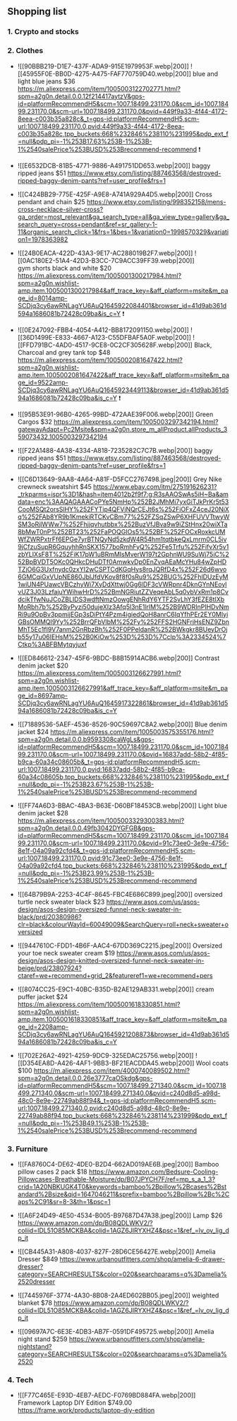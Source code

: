 ## Shopping list

### 1. Crypto and stocks
### 2. Clothes 

- ![[90BBB219-D1E7-437F-ADA9-915E1979953F.webp|200]]
	![[45955F0E-BB0D-4275-A475-FAF770759D40.webp|200]]
blue and light blue jeans $36 https://m.aliexpress.com/item/1005003122702771.html?spm=a2g0n.detail.0.0.12f214417aytzV&gps-id=platformRecommendH5&scm=1007.18499.231170.0&scm_id=1007.18499.231170.0&scm-url=1007.18499.231170.0&pvid=449f9a33-4f44-4172-8eea-c003b35a828c&_t=gps-id:platformRecommendH5,scm-url:1007.18499.231170.0,pvid:449f9a33-4f44-4172-8eea-c003b35a828c,tpp_buckets:668%232846%238110%231995&pdp_ext_f=null&pdp_pi=-1%253B17.63%253B-1%253B-1%2540salePrice%253BUSD%253Brecommend-recommend ❗️

- ![[E6532DCB-81B5-4771-9886-A491751DD653.webp|200]]
	baggy ripped jeans $51 https://www.etsy.com/listing/887463568/destroyed-ripped-baggy-denim-pants?ref=user_profile&frs=1

- ![[C424BB29-775E-425F-A9E8-A741A929A4D5.webp|200]]
	Cross pendant and chain $25 https://www.etsy.com/listing/998352158/mens-cross-necklace-silver-cross?ga_order=most_relevant&ga_search_type=all&ga_view_type=gallery&ga_search_query=cross+pendant&ref=sr_gallery-1-11&organic_search_click=1&frs=1&bes=1&variation0=1998570329&variation1=1978363982

- ![[24B0EACA-422D-43A3-9E17-AC288019B2F7.webp|200]]
	![[0AC180E2-51A4-42D3-B3CC-7C9ACC39FF39.webp|200]]	
		gym shorts black and white $20 https://m.aliexpress.com/item/1005001300217984.html?spm=a2g0n.wishlist-amp.item.1005001300217984&aff_trace_key=&aff_platform=msite&m_page_id=8014amp-SCDjq3cy6awRNLagYU6AuQ1645922084401&browser_id=41d9ab361d594a1686081b72428c09ba&is_c=Y ❗️

- ![[0E247092-FBB4-4054-A412-BB8172091150.webp|200]]
![[36D1499E-E833-4667-A123-C55DFBAF5A0F.webp|200]]
	![[FFD791BC-4AD0-4517-9CE8-0C2CF305628F.webp|200]]
	Black, Charcoal and grey tank top $48 https://m.aliexpress.com/item/1005002081647422.html?spm=a2g0n.wishlist-amp.item.1005002081647422&aff_trace_key=&aff_platform=msite&m_page_id=9522amp-SCDjq3cy6awRNLagYU6AuQ1645923449113&browser_id=41d9ab361d594a1686081b72428c09ba&is_c=Y ❗️

- ![[95B53E91-96B0-4265-99BD-472AAE39F006.webp|200]]
	Green Cargos $32 https://m.aliexpress.com/item/1005003297342194.html?gatewayAdapt=Pc2Msite&spm=a2g0n.store_m_allProduct.allProducts_359073432.1005003297342194

- ![[F22A1488-4A38-4334-A818-7235282C7C7B.webp|200]]
	baggy ripped jeans $51 https://www.etsy.com/listing/887463568/destroyed-ripped-baggy-denim-pants?ref=user_profile&frs=1


- ![[C6D13649-9AA8-4A64-A81F-D5FCC2767498.jpeg|200]]
	Grey Nike crewneck sweatshirt $45 https://www.ebay.com/itm/275191626231?_trkparms=ispr%3D1&hash=item4012b2f9f7:g:R3sAAOSwAs5iH~Ba&amdata=enc%3AAQAGAAACoPYe5NmHp%252B2JMhMi7yxGiTJkPrKr5t53CooMSQt2orsSlHY%252FYTip4QFVjNQrCEJt6s%252FiOFxZ4ceJ20NiXq%252FAb8YR9b1KmekiRTCKvCBm77%252FZSqZSwP6XHFUVVTtwyWSM3oRjlWWw7%252Fhjjqvhutbbx%252BuzVfJBva9w9iZStHnx20wiXTa8bMwT0nP%252BT23%252FaPOQGIOs5%252BF%252FOCxRoxkcUMWfZWRPxtrFf6EPGe7yrBTNQyNd5zkdW4R54hm1tqtbkeQxLmrm0CL5iv9jCfzuSupR6GquyhhRnSKX1577boRmhFyQ%252Fe5Trfu%252FifvXr5v1zbYLIXsF8T%252FiK17pW1uBRmMIsMverW197t2GphnWU9SuWj75iC%252BpBVDT5OKc0QHkcDHuDTf0AmwkvDp0EnZvqAEaMcYHu84wZpHDTZjO6G3Uxfnydc0zxYI2wCSPTCdKGqHys8rqJQRfD4x%252F26d6wvo6GMCqiGxVUpNE860JblJfdVKov8f8f0sRu9%252BUG%252FhlDUzEyM1wiUN4PUawcVBCzhyWi7XyDdXttwj0Gg6lDF3cVWRpnr4DknGYnNEoylvUZ3J03LzfajuYWihwHrD%252BmNGRiutZZVeqeAbL5q0vbVxRm1p8CvdcikTfwNuJCoZBLIDS3wdftNmzOowgENhRdY6YTF2SvLhY3fEZE8tIXbMoRbh7b%252ByPyzi50dujeXIz3Afq5l3nE1lrlM%252B9WDRInPIHDvNmRi9u9OpBv3ppmijEGp3sDiPtY4Pzm4igiedQoH8anrC6IqYfhPEr2EY0MIyiGBsOMMQI9Yy%252BrrQFbVlbM%252Fy%252FFS2HGNFrjHsENZ9ZbnMhT5Ec1fI9V7anm2GnRbzBh%252F0PPeldanR%252BWkgkr8BUeyDrOjb55y17u06IEHsM%252B0KiOw%253D%253D%7Cclp%3A2334524%7Ctkp%3ABFBMytqyjuxf

- ![[ED846612-2347-45F6-9BDC-B8B15914ACB6.webp|200]]
	Contrast denim jacket $20 https://m.aliexpress.com/item/1005003126627991.html?spm=a2g0n.wishlist-amp.item.1005003126627991&aff_trace_key=&aff_platform=msite&m_page_id=8697amp-SCDjq3cy6awRNLagYU6AuQ1645917322861&browser_id=41d9ab361d594a1686081b72428c09ba&is_c=Y

	
- ![[71889536-5AEF-4536-8526-90C59697C8A2.webp|200]]
	Blue denim jacket $24 https://m.aliexpress.com/item/1005003575355176.html?spm=a2g0n.detail.0.0.b9593308caWgLs&gps-id=platformRecommendH5&scm=1007.18499.231170.0&scm_id=1007.18499.231170.0&scm-url=1007.18499.231170.0&pvid=16837add-58b2-4f85-b9ca-60a34c08605b&_t=gps-id:platformRecommendH5,scm-url:1007.18499.231170.0,pvid:16837add-58b2-4f85-b9ca-60a34c08605b,tpp_buckets:668%232846%238110%231995&pdp_ext_f=null&pdp_pi=-1%253B23.67%253B-1%253B-1%2540salePrice%253BUSD%253Brecommend-recommend

 - ![[FF74A6D3-BBAC-4BA3-B63E-D60BF18453CB.webp|200]]
	Light blue denim jacket $28 https://m.aliexpress.com/item/1005003329300383.html?spm=a2g0n.detail.0.0.49fb3042DYGFGB&gps-id=platformRecommendH5&scm=1007.18499.231170.0&scm_id=1007.18499.231170.0&scm-url=1007.18499.231170.0&pvid=91c73ee0-3e9e-4756-8e1f-04a09a92cfd4&_t=gps-id:platformRecommendH5,scm-url:1007.18499.231170.0,pvid:91c73ee0-3e9e-4756-8e1f-04a09a92cfd4,tpp_buckets:668%232846%238110%231995&pdp_ext_f=null&pdp_pi=-1%253B23.99%253B-1%253B-1%2540salePrice%253BUSD%253Brecommend-recommend

- ![[64B79B9A-2253-4C4F-8645-FBC4E686C899.jpeg|200]]
	oversized turtle neck sweater black $23 https://www.asos.com/us/asos-design/asos-design-oversized-funnel-neck-sweater-in-black/prd/20380986?clr=black&colourWayId=60049009&SearchQuery=roll+neck+sweater+oversized

- ![[9447610C-FDD1-4B6F-AAC4-67DD369C2215.jpeg|200]]
	Oversized your toe neck sweater cream $19 https://www.asos.com/us/asos-design/asos-design-knitted-oversized-funnel-neck-sweater-in-beige/prd/23807924?ctaref=we+recommend+grid_2&featureref1=we+recommend+pers

- ![[8074CC25-E9C1-40BC-B35D-B2AE129AB331.webp|200]]
	cream puffer jacket $24 https://m.aliexpress.com/item/1005001618330851.html?spm=a2g0n.wishlist-amp.item.1005001618330851&aff_trace_key=&aff_platform=msite&m_page_id=2208amp-SCDjq3cy6awRNLagYU6AuQ1645921208873&browser_id=41d9ab361d594a1686081b72428c09ba&is_c=Y

- ![[702E26A2-4921-4259-9DC9-325EDAC25756.webp|200]]
	![[D354EA8D-A426-4AF1-9BB3-BF21EACDDA45.webp|200]]
	Wool coats $100 https://m.aliexpress.com/item/4000740089502.html?spm=a2g0n.detail.0.0.26e3777caOSkdg&gps-id=platformRecommendH5&scm=1007.18499.271340.0&scm_id=1007.18499.271340.0&scm-url=1007.18499.271340.0&pvid=c240d8d5-a98d-48c0-8e9e-22749ab88f94&_t=gps-id:platformRecommendH5,scm-url:1007.18499.271340.0,pvid:c240d8d5-a98d-48c0-8e9e-22749ab88f94,tpp_buckets:668%232846%238114%231999&pdp_ext_f=null&pdp_pi=-1%253B49.1%253B-1%253B-1%2540salePrice%253BUSD%253Brecommend-recommend

### 3. Furniture

- ![[FA8760C4-DE62-4DE0-B2D4-662AD019AE6B.jpeg|200]]
	Bamboo pillow cases 2 pack $18 https://www.amazon.com/Bedsure-Cooling-Pillowcases-Breathable-Moisture/dp/B07JPYCH7F/ref=mp_s_a_1_3?crid=1A20NBKUGK4T0&keywords=bamboo%2Bpillow%2Bcases%2Bstandard%2Bsize&qid=1647046211&sprefix=bamboo%2Bpillow%2Bc%2Caps%2C91&sr=8-3&th=1&psc=1

 - ![[A6F24D49-4E50-4534-B005-B97687D47A38.jpeg|200]]
	Lamp $26 https://www.amazon.com/dp/B08QDLWKV2/?coliid=IDL51O85MCKBA&colid=1AGZ6JIRYXHZ4&psc=1&ref_=lv_ov_lig_dp_it

- ![[CB445A31-A808-4037-827F-28D6CE56427E.webp|200]]
	Amelia Dresser $849 https://www.urbanoutfitters.com/shop/amelia-6-drawer-dresser?category=SEARCHRESULTS&color=020&searchparams=q%3Damelia%2520dresser

- ![[7445976F-3774-4A30-8B08-2A4ED602BB05.jpeg|200]]
	weighted blanket $78 https://www.amazon.com/dp/B08QDLWKV2/?coliid=IDL51O85MCKBA&colid=1AGZ6JIRYXHZ4&psc=1&ref_=lv_ov_lig_dp_it

- ![[09697A7C-6E3E-4DB3-AB7F-0591DF495725.webp|200]]
	Amelia night stand $259 https://www.urbanoutfitters.com/shop/amelia-nightstand?category=SEARCHRESULTS&color=020&searchparams=q%3Damelia%2520

### 4. Tech

- ![[F77C465E-E93D-4EB7-AEDC-F0769BD884FA.webp|200]]
	Framework Laptop DIY Edition $749.00
	https://frame.work/products/laptop-diy-edition